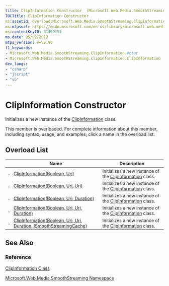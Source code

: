```yaml
---
title: ClipInformation Constructor  (Microsoft.Web.Media.SmoothStreaming)
TOCTitle: ClipInformation Constructor
ms:assetid: Overload:Microsoft.Web.Media.SmoothStreaming.ClipInformation.#ctor
ms:mtpsurl: https://msdn.microsoft.com/en-us/library/microsoft.web.media.smoothstreaming.clipinformation.clipinformation(v=VS.90)
ms:contentKeyID: 31469153
ms.date: 05/02/2012
mtps_version: v=VS.90
f1_keywords:
- Microsoft.Web.Media.SmoothStreaming.ClipInformation.#ctor
- Microsoft.Web.Media.SmoothStreaming.ClipInformation.ClipInformation
dev_langs:
- "csharp"
- "jscript"
- "vb"
---
```


# ClipInformation Constructor

Initializes a new instance of the [ClipInformation](clipinformation-class-microsoft-web-media-smoothstreaming_1.md) class.

This member is overloaded. For complete information about this member, including syntax, usage, and examples, click a name in the overload list.

## Overload List

||Name|Description|
|--- |--- |--- |
|![Public method](images/Ff728153.pubmethod(en-us,VS.90).gif "Public method")|[ClipInformation(Boolean, Uri)](clipinformation-constructor-boolean-uri-microsoft-web-media-smoothstreaming_1.md)|Initializes a new instance of the [ClipInformation](clipinformation-class-microsoft-web-media-smoothstreaming_1.md) class.|
|![Public method](images/Ff728153.pubmethod(en-us,VS.90).gif "Public method")|[ClipInformation(Boolean, Uri, Uri)](clipinformation-constructor-boolean-uri-uri-microsoft-web-media-smoothstreaming_1.md)|Initializes a new instance of the [ClipInformation](clipinformation-class-microsoft-web-media-smoothstreaming_1.md) class.|
|![Public method](images/Ff728153.pubmethod(en-us,VS.90).gif "Public method")|[ClipInformation(Boolean, Uri, Duration)](clipinformation-constructor-boolean-uri-duration-microsoft-web-media-smoothstreaming_1.md)|Initializes a new instance of the [ClipInformation](clipinformation-class-microsoft-web-media-smoothstreaming_1.md) class.|
|![Public method](images/Ff728153.pubmethod(en-us,VS.90).gif "Public method")|[ClipInformation(Boolean, Uri, Uri, Duration)](clipinformation-constructor-boolean-uri-uri-duration-microsoft-web-media-smoothstreaming_1.md)|Initializes a new instance of the [ClipInformation](clipinformation-class-microsoft-web-media-smoothstreaming_1.md) class.|
|![Public method](images/Ff728153.pubmethod(en-us,VS.90).gif "Public method")|[ClipInformation(Boolean, Uri, Uri, Duration, ISmoothStreamingCache)](clipinformation-constructor-boolean-uri-uri-duration-ismoothstreamingcache-microsoft-web-media-smoothstreaming_1.md)|Initializes a new instance of the [ClipInformation](clipinformation-class-microsoft-web-media-smoothstreaming_1.md) class.|


## See Also

### Reference

[ClipInformation Class](clipinformation-class-microsoft-web-media-smoothstreaming_1.md)

[Microsoft.Web.Media.SmoothStreaming Namespace](microsoft-web-media-smoothstreaming-namespace_1.md)

